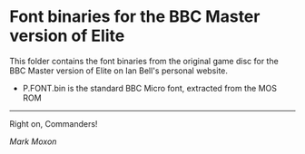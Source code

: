 # Font binaries for the BBC Master version of Elite

This folder contains the font binaries from the original game disc for the BBC Master version of Elite on Ian Bell's personal website.

* P.FONT.bin is the standard BBC Micro font, extracted from the MOS ROM

---

Right on, Commanders!

_Mark Moxon_